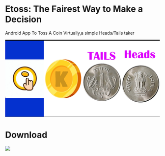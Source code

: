 # Etoss: The Fairest Way to Make a Decision
Android App To Toss A Coin Virtually,a simple Heads/Tails taker


<img src="img.webp"/>

# Download
<a href="https://github.com/Pratyay360/eToss/releases/download/v2.0/app-release.apk" target="_blank"><img src="https://cdn.pixabay.com/photo/2016/12/18/13/45/download-1915753_960_720.png" height="100"  target="_blank"></a>

